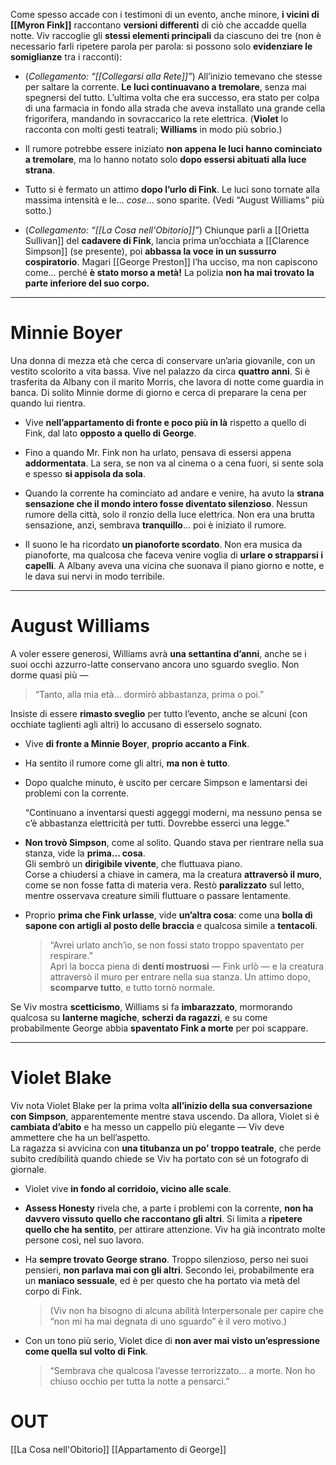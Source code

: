 Come spesso accade con i testimoni di un evento, anche minore, **i vicini di [[Myron Fink]]** raccontano **versioni differenti** di ciò che accadde quella notte. Viv raccoglie gli **stessi elementi principali** da ciascuno dei tre (non è necessario farli ripetere parola per parola: si possono solo **evidenziare le somiglianze** tra i racconti):

- (_Collegamento: “[[Collegarsi alla Rete]]”_) All’inizio temevano che stesse per saltare la corrente. **Le luci continuavano a tremolare**, senza mai spegnersi del tutto. L’ultima volta che era successo, era stato per colpa di una farmacia in fondo alla strada che aveva installato una grande cella frigorifera, mandando in sovraccarico la rete elettrica. (**Violet** lo racconta con molti gesti teatrali; **Williams** in modo più sobrio.)
    
- Il rumore potrebbe essere iniziato **non appena le luci hanno cominciato a tremolare**, ma lo hanno notato solo **dopo essersi abituati alla luce strana**.
    
- Tutto si è fermato un attimo **dopo l’urlo di Fink**. Le luci sono tornate alla massima intensità e le… _cose_… sono sparite. (Vedi “August Williams” più sotto.)
    
- (_Collegamento: “[[La Cosa nell'Obitorio]]”_) Chiunque parli a [[Orietta Sullivan]] del **cadavere di Fink**, lancia prima un’occhiata a [[Clarence Simpson]] (se presente), poi **abbassa la voce in un sussurro cospiratorio**. Magari [[George Preston]] l’ha ucciso, ma non capiscono come… perché **è stato morso a metà!** La polizia **non ha mai trovato la parte inferiore del suo corpo.**
    

---

# Minnie Boyer

Una donna di mezza età che cerca di conservare un’aria giovanile, con un vestito scolorito a vita bassa. Vive nel palazzo da circa **quattro anni**. Si è trasferita da Albany con il marito Morris, che lavora di notte come guardia in banca. Di solito Minnie dorme di giorno e cerca di preparare la cena per quando lui rientra.

- Vive **nell’appartamento di fronte e poco più in là** rispetto a quello di Fink, dal lato **opposto a quello di George**.
    
- Fino a quando Mr. Fink non ha urlato, pensava di essersi appena **addormentata**. La sera, se non va al cinema o a cena fuori, si sente sola e spesso **si appisola da sola**.
    
- Quando la corrente ha cominciato ad andare e venire, ha avuto la **strana sensazione che il mondo intero fosse diventato silenzioso**. Nessun rumore della città, solo il ronzio della luce elettrica. Non era una brutta sensazione, anzi, sembrava **tranquillo**… poi è iniziato il rumore.
    
- Il suono le ha ricordato **un pianoforte scordato**. Non era musica da pianoforte, ma qualcosa che faceva venire voglia di **urlare o strapparsi i capelli**. A Albany aveva una vicina che suonava il piano giorno e notte, e le dava sui nervi in modo terribile.
    

---

# August Williams

A voler essere generosi, Williams avrà **una settantina d’anni**, anche se i suoi occhi azzurro-latte conservano ancora uno sguardo sveglio. Non dorme quasi più —

> “Tanto, alla mia età… dormirò abbastanza, prima o poi.”

Insiste di essere **rimasto sveglio** per tutto l’evento, anche se alcuni (con occhiate taglienti agli altri) lo accusano di esserselo sognato.

- Vive **di fronte a Minnie Boyer**, **proprio accanto a Fink**.
    
- Ha sentito il rumore come gli altri, **ma non è tutto**.
    
- Dopo qualche minuto, è uscito per cercare Simpson e lamentarsi dei problemi con la corrente.
    
	 “Continuano a inventarsi questi aggeggi moderni, ma nessuno pensa se c’è abbastanza elettricità per tutti. Dovrebbe esserci una legge.”
    
- **Non trovò Simpson**, come al solito. Quando stava per rientrare nella sua stanza, vide la **prima… cosa**.  
    Gli sembrò un **dirigibile vivente**, che fluttuava piano.  
    Corse a chiudersi a chiave in camera, ma la creatura **attraversò il muro**, come se non fosse fatta di materia vera. Restò **paralizzato** sul letto, mentre osservava creature simili fluttuare o passare lentamente.
    
- Proprio **prima che Fink urlasse**, vide **un’altra cosa**: come una **bolla di sapone con artigli al posto delle braccia** e qualcosa simile a **tentacoli**.
    
    > “Avrei urlato anch’io, se non fossi stato troppo spaventato per respirare.”  
    > Aprì la bocca piena di **denti mostruosi** — Fink urlò — e la creatura attraversò il muro per entrare nella sua stanza. Un attimo dopo, **scomparve tutto**, e tutto tornò normale.
    

Se Viv mostra **scetticismo**, Williams si fa **imbarazzato**, mormorando qualcosa su **lanterne magiche**, **scherzi da ragazzi**, e su come probabilmente George abbia **spaventato Fink a morte** per poi scappare.

---

# Violet Blake

Viv nota Violet Blake per la prima volta **all’inizio della sua conversazione con Simpson**, apparentemente mentre stava uscendo. Da allora, Violet si è **cambiata d’abito** e ha messo un cappello più elegante — Viv deve ammettere che ha un bell’aspetto.  
La ragazza si avvicina con **una titubanza un po’ troppo teatrale**, che perde subito credibilità quando chiede se Viv ha portato con sé un fotografo di giornale.

- Violet vive **in fondo al corridoio, vicino alle scale**.
    
- **Assess Honesty** rivela che, a parte i problemi con la corrente, **non ha davvero vissuto quello che raccontano gli altri**. Si limita a **ripetere quello che ha sentito**, per attirare attenzione. Viv ha già incontrato molte persone così, nel suo lavoro.
    
- Ha **sempre trovato George strano**. Troppo silenzioso, perso nei suoi pensieri, **non parlava mai con gli altri**. Secondo lei, probabilmente era un **maniaco sessuale**, ed è per questo che ha portato via metà del corpo di Fink.
    
    > (Viv non ha bisogno di alcuna abilità Interpersonale per capire che “non mi ha mai degnata di uno sguardo” è il vero motivo.)
    
- Con un tono più serio, Violet dice di **non aver mai visto un’espressione come quella sul volto di Fink**.
    
    > “Sembrava che qualcosa l’avesse terrorizzato… a morte. Non ho chiuso occhio per tutta la notte a pensarci.”
    


# OUT
[[La Cosa nell'Obitorio]]
[[Appartamento di George]]